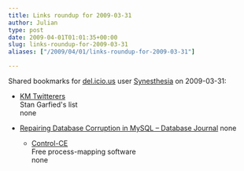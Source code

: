 ```yaml
---
title: Links roundup for 2009-03-31
author: Julian
type: post
date: 2009-04-01T01:01:35+00:00
slug: links-roundup-for-2009-03-31 
aliases: ["/2009/04/01/links-roundup-for-2009-03-31"]

---
```

Shared bookmarks for [del.icio.us][1] user [Synesthesia][2] on 2009-03-31:

  * [KM Twitterers][3]  
    Stan Garfied's list  
    none
  * [Repairing Database Corruption in MySQL &ndash; Database Journal][4] 
    none</li> 
    
      * [Control-CE][5]  
        Free process-mapping software  
        none</ul>

 [1]: https://del.icio.us/
 [2]: https://del.icio.us/synesthesia
 [3]: https://docs.google.com/Doc?id=ddj598qm_5sd3fw2g5
 [4]: https://www.databasejournal.com/features/mysql/article.php/3300511/Repairing-Database-Corruption-in-MySQL.htm
 [5]: https://www.consultants-edition.com/